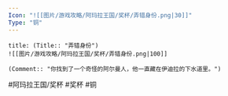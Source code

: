 ```yaml
---
Icon: "![[图片/游戏攻略/阿玛拉王国/奖杯/弄错身份.png|30]]"
Type: "铜"
---
```

```ad-common-bronze-trophy
title: (Title:: "弄错身份")
![[图片/游戏攻略/阿玛拉王国/奖杯/弄错身份.png|100]]

(Comment:: "你找到了一个奇怪的阿尔曼人，他一直藏在伊迪拉的下水道里。")
```

#阿玛拉王国/奖杯 #奖杯 #铜
